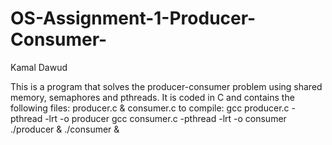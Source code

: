 # OS-Assignment-1-Producer-Consumer-
Kamal Dawud

This is a program that solves the producer-consumer problem using shared memory, semaphores and pthreads. 
It is coded in C and contains the following files: producer.c & consumer.c
to compile: gcc producer.c -pthread -lrt -o producer gcc consumer.c -pthread -lrt -o consumer
./producer & ./consumer &
